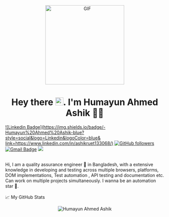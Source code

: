 <div align="center">
<img align="center" alt="GIF" height="250px" src="https://media.giphy.com/media/du3J3cXyzhj75IOgvA/giphy.gif" />

# Hey there <img src="https://media.giphy.com/media/hvRJCLFzcasrR4ia7z/giphy.gif" width="25px">. I'm Humayun Ahmed Ashik 👨‍🎓
</div>

[![Linkedin Badge](https://img.shields.io/badge/-Humayun%20Ahmed%20Ashik-blue?style=social&logo=Linkedin&logoColor=blue&
link=https://www.linkedin.com/in/ashikruet133068/)](https://www.linkedin.com/in/ashikruet133068/) 
 [![GitHub followers](https://img.shields.io/github/followers/3024k?label=Follow&style=social)](https://github.com/3024k/?tab=follow) 
 [![Gmail Badge](https://img.shields.io/badge/-3024hik@gmail.com-c14438?style=social&logo=Gmail&logoColor=red&link=mailto:3024hik@gmail.com)](mailto:3024hik@gmail.com) 
 ![](https://visitor-badge.glitch.me/badge?page_id=3024k.3024k) 

<br />
Hi, I am a quality assurance engineer 🚀 in Bangladesh, with a extensive knowledge in developing and testing across multiple browsers,
 platforms, DOM implementations, Test automation , API testing and documentation etc. Can work on multiple projects simultaneously. I wanna be an automation star 🌟.  

<br />
<br />
  

<summary>📈 My GitHub Stats</summary>

<p align="center"> <img src="https://github-readme-stats.vercel.app/api?username=3024k&show_icons=true&theme=gotham" alt="Humayun Ahmed Ashik" />

</details>
